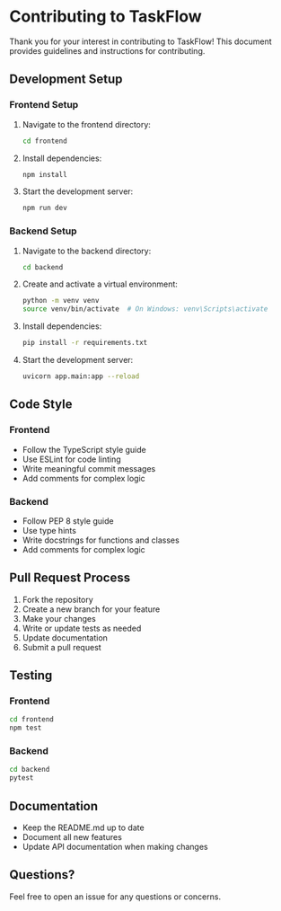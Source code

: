 # Contributing to TaskFlow

Thank you for your interest in contributing to TaskFlow! This document provides guidelines and instructions for contributing.

## Development Setup

### Frontend Setup
1. Navigate to the frontend directory:
   ```bash
   cd frontend
   ```
2. Install dependencies:
   ```bash
   npm install
   ```
3. Start the development server:
   ```bash
   npm run dev
   ```

### Backend Setup
1. Navigate to the backend directory:
   ```bash
   cd backend
   ```
2. Create and activate a virtual environment:
   ```bash
   python -m venv venv
   source venv/bin/activate  # On Windows: venv\Scripts\activate
   ```
3. Install dependencies:
   ```bash
   pip install -r requirements.txt
   ```
4. Start the development server:
   ```bash
   uvicorn app.main:app --reload
   ```

## Code Style

### Frontend
- Follow the TypeScript style guide
- Use ESLint for code linting
- Write meaningful commit messages
- Add comments for complex logic

### Backend
- Follow PEP 8 style guide
- Use type hints
- Write docstrings for functions and classes
- Add comments for complex logic

## Pull Request Process

1. Fork the repository
2. Create a new branch for your feature
3. Make your changes
4. Write or update tests as needed
5. Update documentation
6. Submit a pull request

## Testing

### Frontend
```bash
cd frontend
npm test
```

### Backend
```bash
cd backend
pytest
```

## Documentation

- Keep the README.md up to date
- Document all new features
- Update API documentation when making changes

## Questions?

Feel free to open an issue for any questions or concerns. 